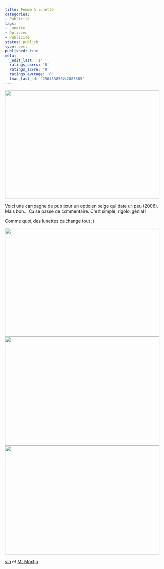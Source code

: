 ```yaml
---
title: Femme à lunette
categories:
- Publicité
tags:
- Lunette
- Opticien
- Publicité
status: publish
type: post
published: true
meta:
  _edit_last: '1'
  ratings_users: '0'
  ratings_score: '0'
  ratings_average: '0'
  tmac_last_id: '256453850242883585'
---
```

<img class="alignnone size-medium wp-image-1690" src="https://dlgjp9x71cipk.cloudfront.net/2010/06/driver-vs-professor-550x388-500x352.jpg" alt="" width="500" height="352" />

Voici une campagne de pub pour un opticien belge qui date un peu (2006). Mais bon...
Ca se passe de commentaire.  C'est simple, rigolo, génial !

Comme quoi, des lunettes ça change tout ;)

<!--more-->

<img class="alignnone size-medium wp-image-1689" src="https://dlgjp9x71cipk.cloudfront.net/2010/06/butcher-artist-550x388-500x352.jpg" alt="" width="500" height="352" />

<img class="alignnone size-medium wp-image-1688" src="https://dlgjp9x71cipk.cloudfront.net/2010/06/Oogmerk_hard_rgb_1-550x388-500x352.jpg" alt="" width="500" height="352" />

<img class="alignnone size-medium wp-image-1687" src="https://dlgjp9x71cipk.cloudfront.net/2010/06/Oogmerk_fashion_rgb_1-550x388-500x352.jpg" alt="" width="500" height="352" />

<a href="https://flowingdata.com/2010/06/17/glasses-the-ultimate-image-changer/">via</a> et <a href="https://www.google.com/profiles/montjo">Mr Montjo</a>
